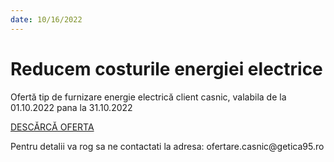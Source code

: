 ```yaml
---
date: 10/16/2022
---
```


# Reducem costurile energiei electrice

Ofertă tip de furnizare energie electrică client casnic, valabila de la 01.10.2022 pana la 31.10.2022

[DESCĂRCĂ OFERTA](./homepage/notificari/oferta_casnic1022.pdf)

<p class="email">
Pentru detalii va rog sa ne contactati la adresa: ofertare.casnic@getica95.ro
</p>
